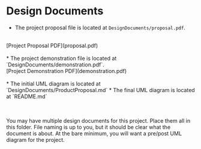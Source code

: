 # Design Documents

* The project proposal file is located at `DesignDocuments/proposal.pdf`.
<br>
[Project Proposal PDF](proposal.pdf)
<br><br>
* The project demonstration file is located at `DesignDocuments/demonstration.pdf`.
<br>
[Project Demonstration PDF](demonstration.pdf)
<br><br>
* The initial UML diagram is located at `DesignDocuments/ProductProposal.md`
* The final UML diagram is located at `README.md`

<br><br>
You may have multiple design documents for this project. Place them all in this folder. File naming is up to you, but it should be clear what the document is about. At the bare minimum, you will want a pre/post UML diagram for the project. 